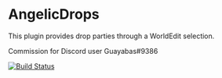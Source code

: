 # AngelicDrops

This plugin provides drop parties through a WorldEdit selection.

Commission for Discord user Guayabas#9386

[![Build Status](https://travis-ci.com/grisstyl/AngelicDrop.svg?branch=master)](https://travis-ci.com/grisstyl/AngelicDrop)